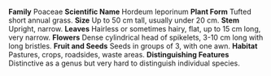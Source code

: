  **Family** Poaceae **Scientific Name** Hordeum leporinum **Plant Form** Tufted short annual grass. **Size** Up to 50 cm tall, usually under 20 cm. **Stem** Upright, narrow. **Leaves** Hairless or sometimes hairy, flat, up to 15 cm long, very narrow. **Flowers** Dense cylindrical head of spikelets, 3-10 cm long with long bristles. **Fruit and Seeds** Seeds in groups of 3, with one awn. **Habitat** Pastures, crops, roadsides, waste areas. **Distinguishing Features** Distinctive as a genus but very hard to distinguish individual species.